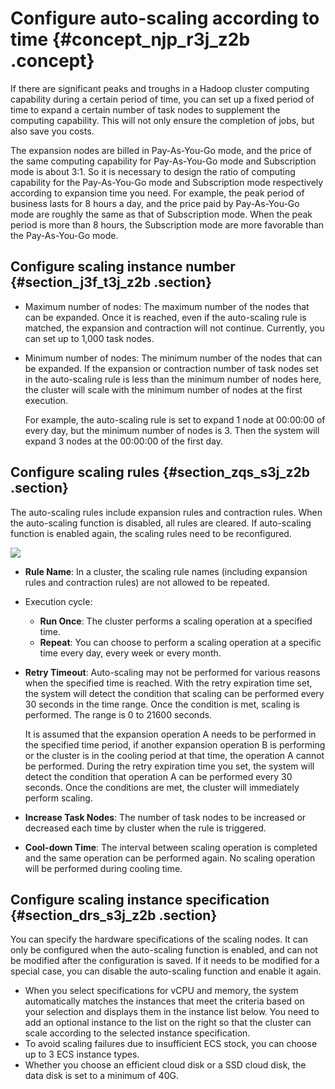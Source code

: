 # Configure auto-scaling according to time {#concept_njp_r3j_z2b .concept}

If there are significant peaks and troughs in a Hadoop cluster computing capability during a certain period of time, you can set up a fixed period of time to expand a certain number of task nodes to supplement the computing capability. This will not only ensure the completion of jobs, but also save you costs.

The expansion nodes are billed in Pay-As-You-Go mode, and the price of the same computing capability for Pay-As-You-Go mode and Subscription mode is about 3:1. So it is necessary to design the ratio of computing capability for the Pay-As-You-Go mode and Subscription mode respectively according to expansion time you need. For example, the peak period of business lasts for 8 hours a day, and the price paid by Pay-As-You-Go mode are roughly the same as that of Subscription mode. When the peak period is more than 8 hours, the Subscription mode are more favorable than the Pay-As-You-Go mode.

## Configure scaling instance number {#section_j3f_t3j_z2b .section}

-   Maximum number of nodes: The maximum number of the nodes that can be expanded. Once it is reached, even if the auto-scaling rule is matched, the expansion and contraction will not continue. Currently, you can set up to 1,000 task nodes.
-   Minimum number of nodes: The minimum number of the nodes that can be expanded. If the expansion or contraction number of task nodes set in the auto-scaling rule is less than the minimum number of nodes here, the cluster will scale with the minimum number of nodes at the first execution.

    For example, the auto-scaling rule is set to expand 1 node at 00:00:00 of every day, but the minimum number of nodes is 3. Then the system will expand 3 nodes at the 00:00:00 of the first day.


## Configure scaling rules {#section_zqs_s3j_z2b .section}

The auto-scaling rules include expansion rules and contraction rules. When the auto-scaling function is disabled, all rules are cleared. If auto-scaling function is enabled again, the scaling rules need to be reconfigured.

![](http://static-aliyun-doc.oss-cn-hangzhou.aliyuncs.com/assets/img/17958/154322361810971_en-US.png)

-   **Rule Name**: In a cluster, the scaling rule names \(including expansion rules and contraction rules\) are not allowed to be repeated.
-   Execution cycle:
    -   **Run Once**: The cluster performs a scaling operation at a specified time.
    -   **Repeat**: You can choose to perform a scaling operation at a specific time every day, every week or every month.
-   **Retry Timeout**: Auto-scaling may not be performed for various reasons when the specified time is reached. With the retry expiration time set, the system will detect the condition that scaling can be performed every 30 seconds in the time range. Once the condition is met, scaling is performed. The range is 0 to 21600 seconds.

    It is assumed that the expansion operation A needs to be performed in the specified time period, if another expansion operation B is performing or the cluster is in the cooling period at that time, the operation A cannot be performed. During the retry expiration time you set, the system will detect the condition that operation A can be performed every 30 seconds. Once the conditions are met, the cluster will immediately perform scaling.

-   **Increase Task Nodes**: The number of task nodes to be increased or decreased each time by cluster when the rule is triggered.
-   **Cool-down Time**: The interval between scaling operation is completed and the same operation can be performed again. No scaling operation will be performed during cooling time.

## Configure scaling instance specification {#section_drs_s3j_z2b .section}

You can specify the hardware specifications of the scaling nodes. It can only be configured when the auto-scaling function is enabled, and can not be modified after the configuration is saved. If it needs to be modified for a special case, you can disable the auto-scaling function and enable it again.

-   When you select specifications for vCPU and memory, the system automatically matches the instances that meet the criteria based on your selection and displays them in the instance list below. You need to add an optional instance to the list on the right so that the cluster can scale according to the selected instance specification.
-   To avoid scaling failures due to insufficient ECS stock, you can choose up to 3 ECS instance types.
-   Whether you choose an efficient cloud disk or a SSD cloud disk, the data disk is set to a minimum of 40G.

